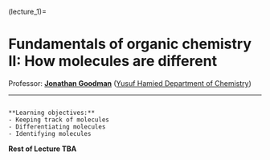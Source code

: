 (lecture_1)=
# Fundamentals of organic chemistry II: How molecules are different

Professor: **[Jonathan Goodman](mailto:jmg11@cam.ac.uk)** ([Yusuf Hamied Department of Chemistry](https://www.ch.cam.ac.uk/))

---

```{highlights}

**Learning objectives:**
- Keeping track of molecules
- Differentiating molecules
- Identifying molecules

```

**Rest of Lecture TBA**
